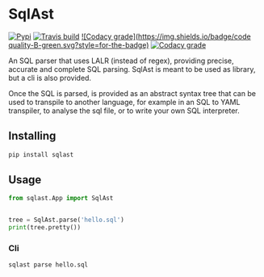 # SqlAst

[![Pypi](https://img.shields.io/pypi/v/sqlast.svg?maxAge=600&style=for-the-badge)](https://pypi.python.org/pypi/sqlast)
[![Travis build](https://img.shields.io/travis/Vesuvium/sqlast.svg?maxAge=600&style=for-the-badge)](https://travis-ci.org/Vesuvium/sqlast)
[![Codacy grade](https://img.shields.io/badge/code quality-B-green.svg?style=for-the-badge)](https://app.codacy.com/app/Vesuvium/sqlast)
[![Codacy grade](https://img.shields.io/badge/coverage-96%25-brightgreen.svg?style=for-the-badge)](https://app.codacy.com/app/Vesuvium/sqlast)

An SQL parser that uses LALR (instead of regex), providing precise, accurate
and complete SQL parsing. SqlAst is meant to be used as library, but a cli is
also provided.

Once the SQL is parsed, is provided as an abstract syntax tree that can be used
to transpile to another language, for example in an SQL to YAML transpiler,
to analyse the sql file, or to write your own SQL interpreter.


## Installing

```sh
pip install sqlast
```

## Usage

```python
from sqlast.App import SqlAst


tree = SqlAst.parse('hello.sql')
print(tree.pretty())
```

### Cli

```sh
sqlast parse hello.sql
```
